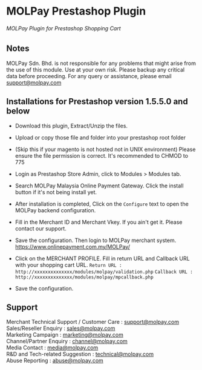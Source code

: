 MOLPay Prestashop Plugin
=====================

###### MOLPay Plugin for Prestashop Shopping Cart ######


Notes
-----

MOLPay Sdn. Bhd. is not responsible for any problems that might arise from the use of this module. 
Use at your own risk. Please backup any critical data before proceeding. For any query or 
assistance, please email support@molpay.com 


Installations for Prestashop version 1.5.5.0 and below
------------------------------------------------------

- Download this plugin, Extract/Unzip the files. 

- Upload or copy those file and folder into your prestashop root folder

- (Skip this if your magento is not hosted not in UNIX environment)
Please ensure the file permission is correct. It's recommended to CHMOD to 775

- Login as Prestashop Store Admin, click to Modules > Modules tab.

- Search MOLPay Malaysia Online Payment Gateway. Click the install button if it's not being install yet.

- After installation is completed, Click on the `Configure` text to open the MOLPay backend configuration.

- Fill in the Merchant ID and Merchant Vkey. If you ain't get it. Please contact our support.

- Save the configuration. Then login to MOLPay merchant system. https://www.onlinepayment.com.my/MOLPay/

- Click on the MERCHANT PROFILE. Fill in return URL and Callback URL with your shopping cart URL.
    `Return URL : http://xxxxxxxxxxxxxx/modules/molpay/validation.php`
    `Callback URL : http://xxxxxxxxxxxxxx/modules/molpay/mpcallback.php`
    
- Save the configuration.


Support
-------

Merchant Technical Support / Customer Care : support@molpay.com <br>
Sales/Reseller Enquiry : sales@molpay.com <br>
Marketing Campaign : marketing@molpay.com <br>
Channel/Partner Enquiry : channel@molpay.com <br>
Media Contact : media@molpay.com <br>
R&D and Tech-related Suggestion : technical@molpay.com <br>
Abuse Reporting : abuse@molpay.com